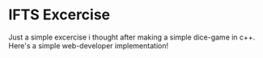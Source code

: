 # IFTS Excercise

Just a simple excercise i thought after making a simple dice-game in c++.
Here's a simple web-developer implementation!
